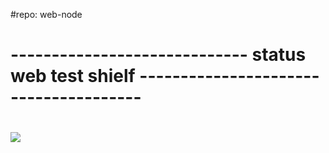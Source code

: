 #repo:  web-node
# ----------------------------- status web test shielf --------------------------------------
#
<img src="https://github.com/aayakubi/web-node/workflows/web-act/badge.svg?branch=master"><br>
